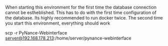 When starting this environment for the first time the database connection cannot be estheblished.
This has to do with the first time configuration of the database. Its highly recommended to run docker twice.
The second time you start this environment, everything should work





scp -r PyNance-Webinterface server@192.168.178.213:/home/server/pynance-webinterface
